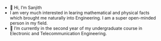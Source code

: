 - 👋 Hi, I’m Sanjith
- I am very much interested in learing mathematical and physical facts which brought me naturally into Engineering. I am a super open-minded person in my field. 
- 🌱 I’m currently in the second year of my undergraduate course in Electronic and Telecommunication Engineering.


<!---
sanjith1999/sanjith1999 is a ✨ special ✨ repository because its `README.md` (this file) appears on your GitHub profile.
--->
